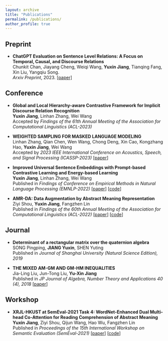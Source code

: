 ```yaml
---
layout: archive
title: "Publications"
permalink: /publications/
author_profile: true
---
```


## Preprint
- **ChatGPT Evaluation on Sentence Level Relations: A Focus on Temporal, Causal, and Discourse Relations**\
Chunkit Chan, Jiayang Cheng, Weiqi Wang, **Yuxin Jiang**, Tianqing Fang, Xin Liu, Yangqiu Song.\
*Arxiv Preprint*, 2023. [[paper]](https://arxiv.org/pdf/2304.14827.pdf)


## Conference
- **Global and Local Hierarchy-aware Contrastive Framework for Implicit Discourse Relation Recognition**\
**Yuxin Jiang**, Linhan Zhang, Wei Wang\
Accepted by *Findings of the 61th Annual Meeting of the Association for Computational Linguistics (ACL-2023)*

- **WEIGHTED SAMPLING FOR MASKED LANGUAGE MODELING**\
Linhan Zhang, Qian Chen, Wen Wang, Chong Deng, Xin Cao, Kongzhang Hao, **Yuxin Jiang**, Wei Wang\
Accepted by *2023 IEEE International Conference on Acoustics, Speech, and Signal Processing (ICASSP-2023)*
[[paper](https://arxiv.org/abs/2302.14225)]

- **Improved Universal Sentence Embeddings with Prompt-based Contrastive Learning and Energy-based Learning**\
**Yuxin Jiang**, Linhan Zhang, Wei Wang\
Published in *Findings of Conference on Empirical Methods in Natural Language Processing (EMNLP-2022)*
[[paper](https://aclanthology.org/2022.findings-emnlp.220/)] [[code](https://github.com/YJiangcm/PromCSE)]

- **AMR-DA: Data Augmentation by Abstract Meaning Representation**\
Ziyi Shou, **Yuxin Jiang**, Fangzhen Lin\
Published in *Findings of the 60th Annual Meeting of the Association for Computational Linguistics (ACL-2022)*
[[paper](https://aclanthology.org/2022.findings-acl.244/)] [[code](https://github.com/zzshou/amr-data-augmentation)]


## Journal
- **Determinant of a rectangular matrix over the quaternion algebra**\
SONG Pingping, **JIANG Yuxin**, SHEN Yuting\
Published in *Journal of Shanghai University (Natural Science Edition), 2019*

- **THE MIXED AM-GM AND GM-HM INEQUALITIES**\
Jia-Ling Liu, Jun-Tong Liu, **Yu-Xin Jiang**\
Published in *JP Journal of Algebra, Number Theory and Applications 40 (4), 2018*
[[paper](http://www.pphmj.com/abstract/11971.htm)]


## Workshop
- **XRJL-HKUST at SemEval-2021 Task 4: WordNet-Enhanced Dual Multi-head Co-Attention for Reading Comprehension of Abstract Meaning**\
**Yuxin Jiang**, Ziyi Shou, Qijun Wang, Hao Wu, Fangzhen Lin\
Published in *Proceedings of the 15th International Workshop on Semantic Evaluation (SemEval-2021)*
[[paper](https://aclanthology.org/2021.semeval-1.105/)] [[code](https://github.com/zzshou/RCAM)]
